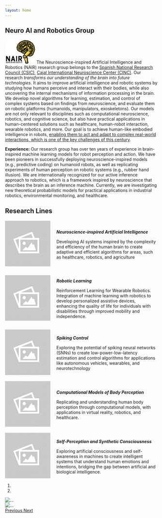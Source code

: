 ```yaml
---
layout: home
---
```



<link rel="stylesheet" href="css/bootstrap-carousel.css">

<style>
.research-line-header {
            cursor: pointer;
            padding: 10px;
            background-color: #f0f0f0;
            border: 1px solid #ccc;
            margin-top: 5px;
        }

        .research-line-header:hover {
            background-color: #e9e9e9;
        }

        .research-content {
            padding: 10px;
            border: 1px solid #ddd;
            border-top: none;
        }

        #research-lines-nav button {
            margin: 0 10px;
            color: #333;
            background-color: #fff;
            border: 1px solid #ddd;
        }

        #research-lines-nav button.active {
            color: #fff;
            background-color: #007bff;
            border-color: #007bff;
        }

        .research-content {
            padding: 20px;
            border: 1px solid #ddd;
            margin-top: 10px;
            display: none; /* Initially hide all */
        }

        .research-content.active {
            display: block; /* Show active content */
        }

        .card {
            margin-top: 20px;
            display: flex;
            align-items: center;
        }

        .card img {
            height: 150px;
            width: 150px;
            object-fit: cover;
            margin-right: 20px;
        }

        .card-body {
            padding: 0;
        }

        .card-title {
            margin-bottom: 15px;
        }
</style>

## Neuro AI and Robotics Group


<img src="images/NAIRlogo.png" class="card-img-left" alt="Neuroinspired AI" width="100"> The Neuroscience-inspired Artificial Intelligence and Robotics (NAIR) research group belongs to the [Spanish National Research Council (CSIC)](https://www.csic.es/en/csic), [Cajal International Neuroscience Center (CINC)](https://www.cinc.csic.es/). Our research *transforms our understanding of the brain into future technologies*. It aims to improve artificial intelligence and robotic systems by studying how humans perceive and interact with their bodies, while also uncovering the internal mechanisms of information processing in the brain. We develop novel algorithms for learning, estimation, and control of complex systems based on findings from neuroscience, and evaluate them on robotic platforms (humanoids, manipulators, exoskeletons). Our models are not only relevant to disciplines such as computational neuroscience, robotics, and cognitive science, but also have practical applications in human-centered solutions such as healthcare, human-robot interaction, wearable robotics, and more. Our goal is to achieve human-like embodied intelligence in robots, <ins>enabling them to act and adapt to complex real-world interactions, which is one of the key challenges of this century</ins>.

**Experience:** Our research group has over ten years of experience in brain-inspired machine learning models for robot perception and action. We have been pioneers in successfully deploying neuroscience-inspired models (e.g., predictive coding) on humanoid robots, as well as replicating experiments of human perception on robotic systems (e.g., rubber hand illusion). We are internationally recognized for our active inference approach to robotics, which is a framework inspired by neuroscience that describes the brain as an inference machine. Currently, we are investigating new theoretical probabilistic models for practical applications in industrial robotics, environmental monitoring, and healthcare.

<div class="container">
    <h2 class="text-center">Research Lines</h2>
    <div class="row">
        <div class="col-md-6">
            <div class="card">
                <img src="images/research-lines/empty.jpg" class="card-img-left" alt="Neuroinspired AI">
                <div class="card-body">
                    <h5 class="card-title">Neuroscience-inspired Artificial Intelligence</h5>
                    <p class="card-text">Developing AI systems inspired by the complexity and efficiency of the human brain to create adaptive and efficient algorithms for areas, such as healthcare, robotics, and agriculture</p>
                </div>
            </div>
        </div>
        <div class="col-md-6">
            <div class="card">
                <img src="images/research-lines/empty.jpg" class="card-img-left" alt="Robotic Learning">
                <div class="card-body">
                    <h5 class="card-title">Robotic Learning</h5>
                    <p class="card-text">Reinforcement Learning for Wearable Robotics. Integration of machine learning with robotics to develop personalized assistive devices, enhancing the quality of life for individuals with disabilities through improved mobility and independence.</p>
                </div>
            </div>
        </div>
        <div class="col-md-6">
            <div class="card">
                <img src="images/research-lines/empty.jpg" class="card-img-left" alt="Spiking Control">
                <div class="card-body">
                    <h5 class="card-title">Spiking Control</h5>
                    <p class="card-text">Exploring the potential of spiking neural networks (SNNs) to create low-power-low-latency estimation and control algorithms for applications like autonomous vehicles, wearables, and neurotechnology</p>
                </div>
            </div>
        </div>
        <div class="col-md-6">
            <div class="card">
                <img src="images/research-lines/empty.jpg" class="card-img-left" alt="Computational Models of Body Perception">
                <div class="card-body">
                    <h5 class="card-title">Computational Models of Body Perception</h5>
                    <p class="card-text">Replicating and understanding human body perception through computational models, with applications in virtual reality, robotics, and healthcare.</p>
                </div>
            </div>
        </div>
        <div class="col-md-6">
            <div class="card">
                <img src="images/research-lines/empty.jpg" class="card-img-left" alt="Self-Perception and Synthetic Consciousness">
                <div class="card-body">
                    <h5 class="card-title">Self-Perception and Synthetic Consciousness</h5>
                    <p class="card-text">Exploring artificial consciousness and self-awareness in machines to create intelligent systems that understand human emotions and intentions, bridging the gap between artificial and biological intelligence.</p>
                </div>
            </div>
        </div>
    </div>
</div>

<div id="carouselExampleIndicators" class="carousel slide" data-ride="carousel" style="margin-bottom: 20px;">
    <ol class="carousel-indicators">
        <li data-target="#carouselExampleIndicators" data-slide-to="0" class="active"></li>
        <li data-target="#carouselExampleIndicators" data-slide-to="1"></li>
    </ol>
    <div class="carousel-inner">
        <div class="carousel-item active">
            <img src="/images/home-slider/f.elconfidencial.com_original_42e_f46_45a_42ef4645abb3c89a61db4fd111641a44.jpg" class="d-block w-100" alt="...">
        </div>
        <div class="carousel-item">
            <img src="/images/home-slider/Robots-inventores-imitaran-la-forma-de-crear-herramientas-de-los-humanos-primitivos.jpg" class="d-block w-100" alt="...">
        </div>
    </div>
    <a class="carousel-control-prev" href="#carouselExampleIndicators" role="button" data-slide="prev">
        <span class="carousel-control-prev-icon" aria-hidden="true"></span>
        <span class="sr-only">Previous</span>
    </a>
    <a class="carousel-control-next" href="#carouselExampleIndicators" role="button" data-slide="next">
        <span class="carousel-control-next-icon" aria-hidden="true"></span>
        <span class="sr-only">Next</span>
    </a>
</div>

<script src="https://code.jquery.com/jquery-3.3.1.min.js"></script>
<script src="https://stackpath.bootstrapcdn.com/bootstrap/4.3.1/js/bootstrap.min.js"></script>


